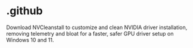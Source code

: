 # .github
Download NVCleanstall to customize and clean NVIDIA driver installation, removing telemetry and bloat for a faster, safer GPU driver setup on Windows 10 and 11.
